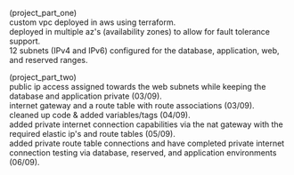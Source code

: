 (project_part_one)  
custom vpc deployed in aws using terraform.  
deployed in multiple az's (availability zones) to allow for fault tolerance support.  
12 subnets (IPv4 and IPv6) configured for the database, application, web, and reserved ranges.  

(project_part_two)  
public ip access assigned towards the web subnets while keeping the database and application private (03/09).  
internet gateway and a route table with route associations (03/09).  
cleaned up code & added variables/tags (04/09).  
added private internet connection capabilities via the nat gateway with the required elastic ip's and route tables (05/09).  
added private route table connections and have completed private internet connection testing via database, reserved, and application environments (06/09).